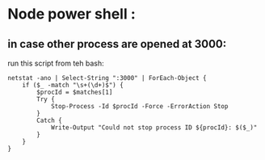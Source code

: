 # Node power shell :


## in case other process are opened at 3000:

run this script from teh bash:

```
netstat -ano | Select-String ":3000" | ForEach-Object {
    if ($_ -match "\s+(\d+)$") {
        $procId = $matches[1]
        Try {
            Stop-Process -Id $procId -Force -ErrorAction Stop
        }
        Catch {
            Write-Output "Could not stop process ID ${procId}: $($_)"
        }
    }
}
```

